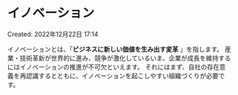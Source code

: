 # イノベーション

Created: 2022年12月22日 17:14

イノベーションとは、「**ビジネスに新しい価値を生み出す変革**
」を指します。 産業・技術革新が世界的に進み、競争が激化しているいま、企業が成長を維持するにはイノベーションの推進が不可欠といえます。 それにはまず、自社の存在意義を再認識するとともに、イノベーションを起こしやすい組織づくりが必要です。